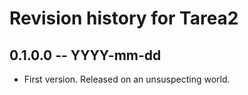 # Revision history for Tarea2

## 0.1.0.0 -- YYYY-mm-dd

* First version. Released on an unsuspecting world.
